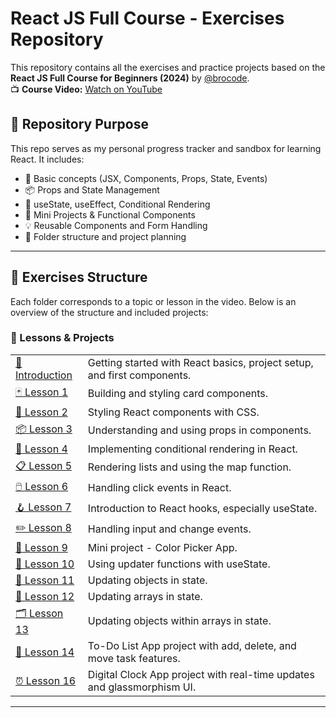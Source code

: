 # React JS Full Course - Exercises Repository

This repository contains all the exercises and practice projects based on the **React JS Full Course for Beginners (2024)** by [@brocode](https://www.youtube.com/@BroCodez).  
📺 **Course Video:** [Watch on YouTube](https://www.youtube.com/watch?v=CgkZ7MvWUAA&t=16707s)

## 📁 Repository Purpose

This repo serves as my personal progress tracker and sandbox for learning React. It includes:

- 📘 Basic concepts (JSX, Components, Props, State, Events)
- 📦 Props and State Management
- 🧠 useState, useEffect, Conditional Rendering
- 🎯 Mini Projects & Functional Components
- 💡 Reusable Components and Form Handling
- 📂 Folder structure and project planning

---

## 📌 Exercises Structure

Each folder corresponds to a topic or lesson in the video. Below is an overview of the structure and included projects:

### 🚀 Lessons & Projects

<table>
  <tr>
    <td><a href="./Introduction/react_project/" title="React Project">🔰 Introduction</a></td>
    <td>Getting started with React basics, project setup, and first components.</td>
  </tr>
  <tr>
    <td><a href="./Lesson01/card-components/" title="Card Components">🃏 Lesson 1</a></td>
    <td>Building and styling card components.</td>
  </tr>
  <tr>
    <td><a href="./Lesson02/style-components/" title="Style Components">🎨 Lesson 2</a></td>
    <td>Styling React components with CSS.</td>
  </tr>
  <tr>
    <td><a href="./Lesson03/props/" title="Props">📦 Lesson 3</a></td>
    <td>Understanding and using props in components.</td>
  </tr>
  <tr>
    <td><a href="./Lesson04/conditional-rendering/" title="Conditional Rendering">🔀 Lesson 4</a></td>
    <td>Implementing conditional rendering in React.</td>
  </tr>
  <tr>
    <td><a href="./Lesson05/render-lists/" title="Render Lists">📋 Lesson 5</a></td>
    <td>Rendering lists and using the map function.</td>
  </tr>
  <tr>
    <td><a href="./Lesson06/click-events/" title="Click Events">🖱️ Lesson 6</a></td>
    <td>Handling click events in React.</td>
  </tr>
  <tr>
    <td><a href="./Lesson07/react-hook/" title="React Hook">🪝 Lesson 7</a></td>
    <td>Introduction to React hooks, especially useState.</td>
  </tr>
  <tr>
    <td><a href="./Lesson08/onchange-event/" title="OnChange Event">✏️ Lesson 8</a></td>
    <td>Handling input and change events.</td>
  </tr>
  <tr>
    <td><a href="./Lesson09color-picker-app/color-picker-app/" title="Color Picker App">🎨 Lesson 9</a></td>
    <td>Mini project - Color Picker App.</td>
  </tr>
  <tr>
    <td><a href="./Lesson10/updater-functions/" title="Updater Functions">🔄 Lesson 10</a></td>
    <td>Using updater functions with useState.</td>
  </tr>
  <tr>
    <td><a href="./Lesson11/update-objects/" title="Update Objects">📝 Lesson 11</a></td>
    <td>Updating objects in state.</td>
  </tr>
  <tr>
    <td><a href="./Lesson12/update-arrays/" title="Update Arrays">📑 Lesson 12</a></td>
    <td>Updating arrays in state.</td>
  </tr>
  <tr>
    <td><a href="./Lesson13/update-objects-array/" title="Update Objects in Array">🗂️ Lesson 13</a></td>
    <td>Updating objects within arrays in state.</td>
  </tr>
  <tr>
    <td><a href="./Lesson14to-do-app/to-do-list-app/" title="To-Do List App">📝 Lesson 14</a></td>
    <td>To-Do List App project with add, delete, and move task features.</td>
  </tr>
  <tr>
    <td><a href="./Lesson16digital-clock-app/digital-clock-app/" title="Digital Clock App">⏰ Lesson 16</a></td>
    <td>Digital Clock App project with real-time updates and glassmorphism UI.</td>
  </tr>
</table>

---
